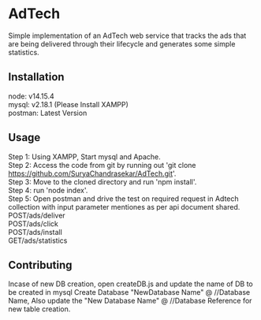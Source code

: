 # AdTech
Simple implementation of an AdTech web service that tracks the ads that are being delivered through their lifecycle and generates some simple statistics.

## Installation
node: v14.15.4 <br>
mysql: v2.18.1 (Please Install XAMPP) <br>
postman: Latest Version <br>

## Usage 

Step 1: Using XAMPP, Start mysql and Apache. <br>
Step 2: Access the code from git by running out 'git clone https://github.com/SuryaChandrasekar/AdTech.git'. <br>
Step 3: Move to the cloned directory and run 'npm install'. <br>
Step 4: run 'node index'. <br>
Step 5: Open postman and drive the test on required request in Adtech collection with input parameter mentiones as per api document shared. <br>
        POST/ads/deliver <br>
        POST/ads/click <br>
        POST/ads/install <br>
        GET/ads/statistics <br>

## Contributing
Incase of new DB creation, open createDB.js and update the name of DB to be created in mysql Create Database "NewDatabase Name" @ //Database Name, 
Also update the "New Database Name" @ //Database Reference for new table creation.
